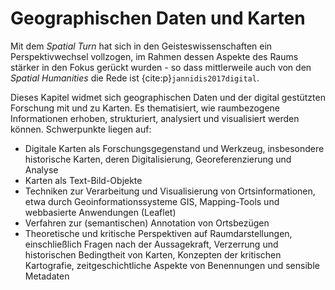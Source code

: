 # Geographischen Daten und Karten

Mit dem *Spatial Turn* hat sich in den Geisteswissenschaften ein Perspektivwechsel vollzogen, im Rahmen dessen Aspekte des Raums stärker in den Fokus gerückt wurden - so dass mittlerweile auch von den *Spatial Humanities* die Rede ist {cite:p}`jannidis2017digital`. 

Dieses Kapitel widmet sich geographischen Daten und der digital gestützten Forschung mit und zu Karten. Es thematisiert, wie raumbezogene Informationen erhoben, strukturiert, analysiert und visualisiert werden können.  Schwerpunkte liegen auf:
- Digitale Karten als Forschungsgegenstand und Werkzeug, insbesondere historische Karten, deren Digitalisierung, Georeferenzierung und Analyse
- Karten als Text-Bild-Objekte
- Techniken zur Verarbeitung und Visualisierung von Ortsinformationen, etwa durch Geoinformationssysteme GIS, Mapping-Tools und webbasierte Anwendungen (Leaflet)
- Verfahren zur (semantischen) Annotation von Ortsbezügen
- Theoretische und kritische Perspektiven auf Raumdarstellungen, einschließlich Fragen nach der Aussagekraft, Verzerrung und historischen Bedingtheit von Karten, Konzepten der kritischen Kartografie, zeitgeschichtliche Aspekte von Benennungen und sensible Metadaten